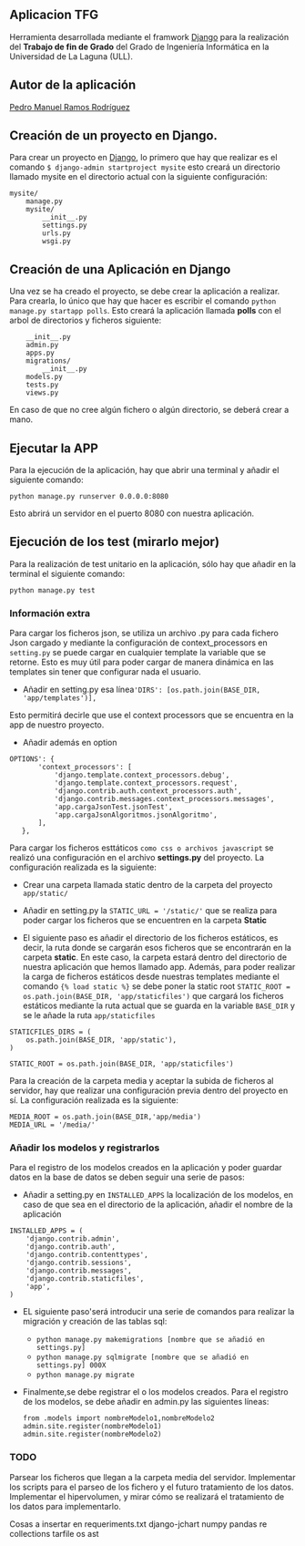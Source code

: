 ## Aplicacion TFG 

Herramienta desarrollada mediante el framwork [Django](https://www.djangoproject.com/) para la realización del **Trabajo de fin de Grado** del Grado de Ingeniería Informática en la Universidad de La Laguna (ULL).

## Autor de la aplicación
[Pedro Manuel Ramos Rodríguez](http://alu0100505078.github.io/)

## Creación de un proyecto en Django.

Para crear un proyecto en [Django](https://www.djangoproject.com/), lo primero que hay que realizar es el comando
`$ django-admin startproject mysite` esto creará un directorio llamado mysite en el directorio actual con la siguiente configuración:
```
mysite/
    manage.py
    mysite/
        __init__.py
        settings.py
        urls.py
        wsgi.py

```

## Creación de una Aplicación en Django

Una vez se ha creado el proyecto, se debe crear la aplicación a realizar. Para crearla, lo único que hay que hacer es escribir el comando `python manage.py startapp polls`. Esto creará la aplicación llamada **polls** con el arbol de directorios y ficheros siguiente:
```polls/
    __init__.py
    admin.py
    apps.py
    migrations/
        __init__.py
    models.py
    tests.py
    views.py

```   

En caso de que no cree algún fichero o algún directorio, se deberá crear a mano.

## Ejecutar la APP

Para la ejecución de la aplicación, hay que abrir una terminal y añadir el siguiente comando:

`python manage.py runserver 0.0.0.0:8080`

Esto abrirá un servidor en el puerto 8080 con nuestra aplicación.

## Ejecución de los test (mirarlo mejor)

Para la realización de test unitario en la aplicación, sólo hay que añadir en la terminal el siguiente comando:

`python manage.py test`


### Información extra

Para cargar los ficheros json, se utiliza un archivo .py para cada fichero Json cargado  y mediante la configuración de context_processors en `setting.py` se puede cargar en cualquier template la variable que se retorne. Esto es muy útil para poder cargar de manera dinámica en las templates sin tener que configurar nada el usuario.

*  Añadir en setting.py esa línea`'DIRS': [os.path.join(BASE_DIR, 'app/templates')],`

Esto permitirá decirle que use el context processors que se encuentra en la app de nuestro proyecto.

* Añadir además en option

 ``` 
OPTIONS': {
        'context_processors': [
            'django.template.context_processors.debug',
            'django.template.context_processors.request',
            'django.contrib.auth.context_processors.auth',
            'django.contrib.messages.context_processors.messages',
            'app.cargaJsonTest.jsonTest',
            'app.cargaJsonAlgoritmos.jsonAlgoritmo',
        ],
    },
```
Para cargar los ficheros esttáticos `como css o archivos javascript` se realizó una configuración en el archivo **settings.py** del proyecto.
La configuración realizada es la siguiente:

* Crear una carpeta llamada static dentro de la carpeta del proyecto `app/static/`

* Añadir en setting.py la `STATIC_URL = '/static/'` que se realiza para poder cargar los ficheros que se encuentren en la carpeta **Static**

* El siguiente paso es añadir el directorio de los ficheros estáticos, es decir, la ruta donde se cargarán esos ficheros que se encontrarán en la carpeta **static**. En este caso, la carpeta estará dentro del directorio de nuestra aplicación que hemos llamado app. Además, para poder realizar la carga de ficheros estáticos desde nuestras templates mediante el comando `{% load static %}` se debe poner la static root `STATIC_ROOT = os.path.join(BASE_DIR, 'app/staticfiles')` que cargará los ficheros estáticos mediante la ruta actual que se guarda en la variable `BASE_DIR` y se le añade la ruta `app/staticfiles`
```
STATICFILES_DIRS = (
    os.path.join(BASE_DIR, 'app/static'),
)

STATIC_ROOT = os.path.join(BASE_DIR, 'app/staticfiles')

```

Para la creación de la carpeta media y aceptar la subida de ficheros al servidor, hay que realizar una configuración previa dentro del proyecto en sí. La configuración realizada es la siguiente:

```
MEDIA_ROOT = os.path.join(BASE_DIR,'app/media')
MEDIA_URL = '/media/'

```

### Añadir los modelos y registrarlos

Para el registro de los modelos creados en la aplicación y poder guardar datos en la base de datos se deben seguir una serie de pasos:

* Añadir a setting.py en `INSTALLED_APPS` la localización de los modelos, en caso de que sea en el directorio de la aplicación, añadir el nombre de la aplicación 
```
INSTALLED_APPS = (
    'django.contrib.admin',
    'django.contrib.auth',
    'django.contrib.contenttypes',
    'django.contrib.sessions',
    'django.contrib.messages',
    'django.contrib.staticfiles',
    'app',
)
```

* EL siguiente paso'será introducir una serie de comandos para realizar la migración y creación de las tablas sql:
    * `python manage.py makemigrations [nombre que se añadió en settings.py]`
    * `python manage.py sqlmigrate [nombre que se añadió en settings.py] 000X`
    * `python manage.py migrate`

* Finalmente,se debe registrar el o los modelos creados. Para el registro de los modelos, se debe añadir en admin.py las siguientes líneas:
    ```
    from .models import nombreModelo1,nombreModelo2
    admin.site.register(nombreModelo1)
    admin.site.register(nombreModelo2)
    ```






### TODO

Parsear los ficheros que llegan a la carpeta media del servidor. 
Implementar los scripts para el parseo de los fichero y el futuro tratamiento de los datos.
Implementar el hipervolumen, y mirar cómo se realizará el tratamiento de los datos para implementarlo.

Cosas a insertar en requeriments.txt
django-jchart
numpy
pandas
re
collections
tarfile
os
ast
